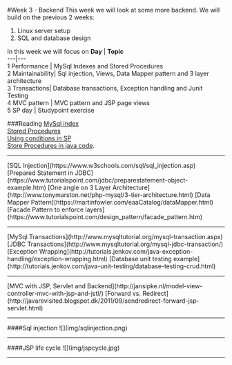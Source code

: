 #Week 3 - Backend
This week we will look at some more backend. We will build on the previous 2 weeks:
1. Linux server setup
2. SQL and database design

In this week we will focus on
**Day** | **Topic**  
---|---  
1 Performance | MySql Indexes and Stored Procedures  
2 Maintainability| Sql injection, Views, Data Mapper pattern and 3 layer architecture  
3 Transactions| Database transactions, Exception handling and Junit Testing  
4 MVC pattern | MVC pattern and JSP page views  
5 SP day | Studypoint exercise  

###Reading
[MySql index](https://blog.viaduct.io/mysql-indexes-primer/)  
[Stored Procedures](https://www.martinfowler.com/articles/dblogic.html)  
[Using conditions in SP](http://www.mysqltutorial.org/mysql-if-statement/)  
[Store Procedures in java code](https://docs.oracle.com/javase/tutorial/jdbc/basics/storedprocedures.html).
<hr>
[SQL Injection](https://www.w3schools.com/sql/sql_injection.asp)
[Prepared Statement in JDBC](https://www.tutorialspoint.com/jdbc/preparestatement-object-example.htm)  
[One angle on 3 Layer Architecture](http://www.tonymarston.net/php-mysql/3-tier-architecture.html)  
[Data Mapper Pattern](https://martinfowler.com/eaaCatalog/dataMapper.html)
[Facade Pattern to enforce layers](https://www.tutorialspoint.com/design_pattern/facade_pattern.htm)  
<hr>
[MySql Transactions](http://www.mysqltutorial.org/mysql-transaction.aspx)  
[JDBC Transactions](http://www.mysqltutorial.org/mysql-jdbc-transaction/)
[Exception Wrapping](http://tutorials.jenkov.com/java-exception-handling/exception-wrapping.html)  
[Database unit testing example](http://tutorials.jenkov.com/java-unit-testing/database-testing-crud.html)  
<hr>
[MVC with JSP, Servlet and Backend](http://jansipke.nl/model-view-controller-mvc-with-jsp-and-jstl/)  
[Forward vs. Redirect](http://javarevisited.blogspot.dk/2011/09/sendredirect-forward-jsp-servlet.html)  
<hr>
####Sql injection  
![](img/sqlinjection.png)  
<hr>
####JSP life cycle
![](img/jspcycle.jpg)
<hr>


  

